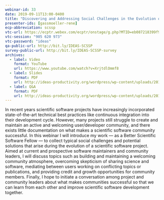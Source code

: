 ```yaml
---
webinar-id: 33
date: 2019-09-11T13:00-0400
title: "Discovering and Addressing Social Challenges in the Evolution of Scientific Software Projects"
presenter-ids: [gassmoeller-rene]
ecp-abbreviation: scssp
vtc-url: https://ecptr.webex.com/ecptr/onstage/g.php?MTID=eb087218399f983f4dba6fb3150d35cf1
vtc-session: "905 620 973"
vtc-password: "ideas"
qa-public-url: http://bit.ly/IDEAS-SCSSP
survey-public-url: http://bit.ly/IDEAS-SCSSP-survey
archives:
  - label: Video
    format: YouTube
    url: https://www.youtube.com/watch?v=XrjtdlOmmf8
  - label: Slides
    format: PDF
    url: http://ideas-productivity.org/wordpress/wp-content/uploads/2019/09/webinar033-social-challenges.pdf
  - label: Q&A
    format: PDF
    url: http://ideas-productivity.org/wordpress/wp-content/uploads/2019/09/webinar033-socialchallenges-qa.pdf
---
```

In recent years scientific software projects have increasingly
incorporated state-of-the-art technical best practices like continuous
integration into their development cycle. However, many projects still
struggle to create and maintain an active and welcoming user/developer
community, and there exists little documentation on what makes a
scientific software community successful. In this webinar I will
introduce my work — as a Better Scientific Software Fellow — to
collect typical social challenges and potential solutions that arise
during the evolution of a scientific software project. Aimed at
current and prospective software maintainers and community leaders, I
will discuss topics such as building and maintaining a welcoming
community atmosphere, overcoming skepticism of sharing science and
software, mediating between users working on conflicting topics or
publications, and providing credit and growth opportunities for
community members. Finally, I hope to initiate a conversation among
project and community leaders about what makes communities successful
so that we can learn from each other and improve scientific software
development together.

